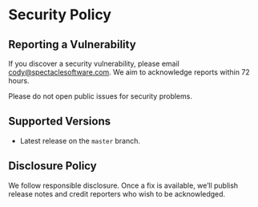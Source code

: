 # Security Policy

## Reporting a Vulnerability

If you discover a security vulnerability, please email cody@spectaclesoftware.com. We aim to acknowledge reports within 72 hours.

Please do not open public issues for security problems.

## Supported Versions

-   Latest release on the `master` branch.

## Disclosure Policy

We follow responsible disclosure. Once a fix is available, we’ll publish release notes and credit reporters who wish to be acknowledged.
